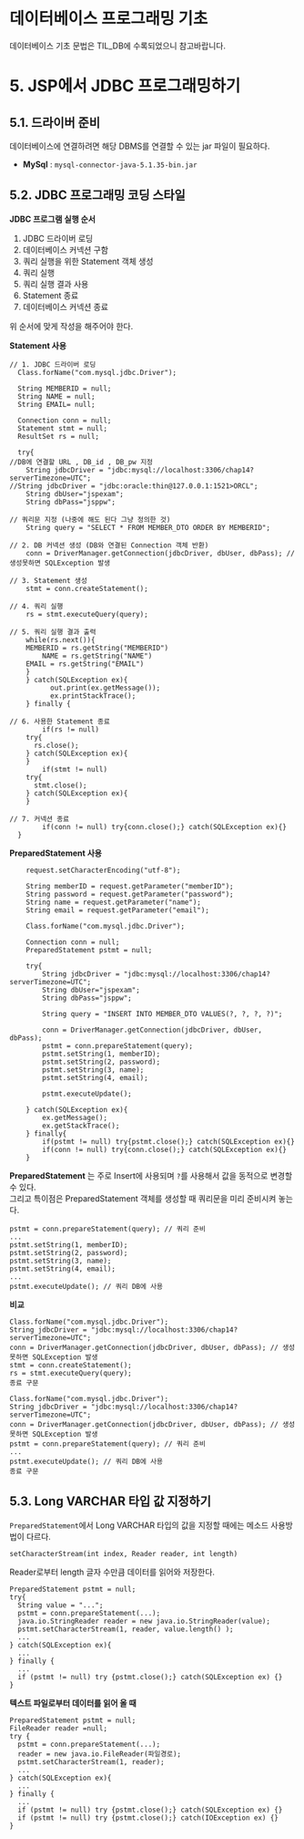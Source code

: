데이터베이스 프로그래밍 기초
=======================
데이터베이스 기초 문법은 TIL_DB에 수록되었으니 참고바랍니다.  
# 5. JSP에서 JDBC 프로그래밍하기   
## 5.1. 드라이버 준비   
데이터베이스에 연결하려면 해당 DBMS를 연결할 수 있는 jar 파일이 필요하다.      
   
* **MySql** : ```mysql-connector-java-5.1.35-bin.jar```
   
## 5.2. JDBC 프로그래밍 코딩 스타일
**JDBC 프로그램 실행 순서**  
   
1. JDBC 드라이버 로딩
2. 데이터베이스 커넥션 구함
3. 쿼리 실행을 위한 Statement 객체 생성  
4. 쿼리 실행 
5. 쿼리 실행 결과 사용 
6. Statement 종료
7. 데이터베이스 커넥션 종료

위 순서에 맞게 작성을 해주어야 한다.

**Statement 사용**
```
// 1. JDBC 드라이버 로딩
  Class.forName("com.mysql.jdbc.Driver");

  String MEMBERID = null;
  String NAME = null;
  String EMAIL= null;

  Connection conn = null;
  Statement stmt = null;
  ResultSet rs = null;
	
  try{
//DB에 연결할 URL , DB_id , DB_pw 지정
	String jdbcDriver = "jdbc:mysql://localhost:3306/chap14?serverTimezone=UTC"; 
//String jdbcDriver = "jdbc:oracle:thin@127.0.0.1:1521>ORCL";  
	String dbUser="jspexam";
	String dbPass="jsppw";
	  
// 쿼리문 지정 (나중에 해도 된다 그냥 정의한 것)
	String query = "SELECT * FROM MEMBER_DTO ORDER BY MEMBERID";
	
// 2. DB 커넥션 생성 (DB와 연결된 Connection 객체 반환)
	conn = DriverManager.getConnection(jdbcDriver, dbUser, dbPass); // 생성못하면 SQLException 발생

// 3. Statement 생성
	stmt = conn.createStatement();
	
// 4. 쿼리 실행
	rs = stmt.executeQuery(query);
	
// 5. 쿼리 실행 결과 출력
	while(rs.next()){
    MEMBERID = rs.getString("MEMBERID")
		NAME = rs.getString("NAME")
    EMAIL = rs.getString("EMAIL")
	}
	} catch(SQLException ex){
		  out.print(ex.getMessage());
		  ex.printStackTrace();
	} finally { 
    
// 6. 사용한 Statement 종료
		if(rs != null) 
    try{
      rs.close();
    } catch(SQLException ex){
    }
		if(stmt != null)
    try{
      stmt.close();
    } catch(SQLException ex){
    }
		
// 7. 커넥션 종료
		if(conn != null) try{conn.close();} catch(SQLException ex){}
  }
```
**PreparedStatement 사용**   
```
	request.setCharacterEncoding("utf-8");

	String memberID = request.getParameter("memberID");
	String password = request.getParameter("password");
	String name = request.getParameter("name");
	String email = request.getParameter("email");
	
	Class.forName("com.mysql.jdbc.Driver");
	
	Connection conn = null;
	PreparedStatement pstmt = null;
	
	try{
		String jdbcDriver = "jdbc:mysql://localhost:3306/chap14?serverTimezone=UTC";
		String dbUser="jspexam";
		String dbPass="jsppw"; 
		
		String query = "INSERT INTO MEMBER_DTO VALUES(?, ?, ?, ?)";
		
		conn = DriverManager.getConnection(jdbcDriver, dbUser, dbPass);
		pstmt = conn.prepareStatement(query);
		pstmt.setString(1, memberID);
		pstmt.setString(2, password);
		pstmt.setString(3, name);
		pstmt.setString(4, email);
		
		pstmt.executeUpdate();
		
	} catch(SQLException ex){
		ex.getMessage();
		ex.getStackTrace();
	} finally{
		if(pstmt != null) try{pstmt.close();} catch(SQLException ex){}
		if(conn != null) try{conn.close();} catch(SQLException ex){}
	}
```
**PreparedStatement** 는 주로 Insert에 사용되며 ```?```를 사용해서 값을 동적으로 변경할 수 있다.     
그리고 특이점은 PreparedStatement 객체를 생성할 때 쿼리문을 미리 준비시켜 놓는다.     
```
pstmt = conn.prepareStatement(query); // 쿼리 준비
...
pstmt.setString(1, memberID);
pstmt.setString(2, password);
pstmt.setString(3, name);
pstmt.setString(4, email);
...
pstmt.executeUpdate(); // 쿼리 DB에 사용 
```
**비교**
```
Class.forName("com.mysql.jdbc.Driver");
String jdbcDriver = "jdbc:mysql://localhost:3306/chap14?serverTimezone=UTC"; 
conn = DriverManager.getConnection(jdbcDriver, dbUser, dbPass); // 생성못하면 SQLException 발생
stmt = conn.createStatement();
rs = stmt.executeQuery(query);
종료 구문
```
```
Class.forName("com.mysql.jdbc.Driver");
String jdbcDriver = "jdbc:mysql://localhost:3306/chap14?serverTimezone=UTC"; 
conn = DriverManager.getConnection(jdbcDriver, dbUser, dbPass); // 생성못하면 SQLException 발생
pstmt = conn.prepareStatement(query); // 쿼리 준비
...
pstmt.executeUpdate(); // 쿼리 DB에 사용 
종료 구문
```
## 5.3. Long VARCHAR 타입 값 지정하기
```PreparedStatement```에서 Long VARCHAR 타입의 값을 지정할 때에는 메소드 사용방법이 다르다.  
```
setCharacterStream(int index, Reader reader, int length)
```
Reader로부터 length 글자 수만큼 데이터를 읽어와 저장한다.  
```
PreparedStatement pstmt = null;
try{
  String value = "...";
  pstmt = conn.prepareStatement(...);
  java.io.StringReader reader = new java.io.StringReader(value);
  pstmt.setCharacterStream(1, reader, value.length() );
  ...
} catch(SQLException ex){
  ...
} finally {
  ...
  if (pstmt != null) try {pstmt.close();} catch(SQLException ex) {}
}
```
**텍스트 파일로부터 데이터를 읽어 올 때**
```
PreparedStatement pstmt = null;
FileReader reader =null;
try {
  pstmt = conn.prepareStatement(...);
  reader = new java.io.FileReader(파일경로);
  pstmt.setCharacterStream(1, reader);
  ...
} catch(SQLException ex){
  ...
} finally {
  ...
  if (pstmt != null) try {pstmt.close();} catch(SQLException ex) {}
  if (pstmt != null) try {pstmt.close();} catch(IOException ex) {}
}
```
